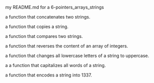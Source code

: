 my README.md for a 6-pointers_arrays_strings

 a function that concatenates two strings.

 a function that copies a string.

 a function that compares two strings.

 a function that reverses the content of an array of integers.

 a function that changes all lowercase letters of a string to uppercase.

 a a function that capitalizes all words of a string.
 
 a function that encodes a string into 1337.


